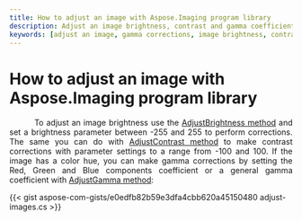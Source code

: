 ```yaml
---
title: How to adjust an image with Aspose.Imaging program library
description: Adjust an image brightness, contrast and gamma coefficient. Gamma corrections.
keywords: [adjust an image, gamma corrections, image brightness, contrast corrections]
---
```


# How to adjust an image with Aspose.Imaging program library

<p align='justify'>
&nbsp;&nbsp;&nbsp;&nbsp;&nbsp;&nbsp;&nbsp;&nbsp;
To adjust an image brightness use the <a href="https://reference.aspose.com/imaging/net/aspose.imaging/rasterimage/adjustbrightness/">AdjustBrightness method</a> and set a brightness parameter between -255 and 255 to perform corrections. The same you can do with <a href="https://reference.aspose.com/imaging/net/aspose.imaging/rasterimage/adjustcontrast/">AdjustContrast method</a> to make contrast corrections with parameter settings to a range from -100 and 100. If the image has a color hue, you can make gamma corrections by setting the Red, Green and Blue components coefficient or a general gamma coefficient with <a href="https://reference.aspose.com/imaging/net/aspose.imaging/rasterimage/adjustgamma/">AdjustGamma method</a>:
</p>

{{< gist aspose-com-gists/e0edfb82b59e3dfa4cbb620a45150480 adjust-images.cs >}}
